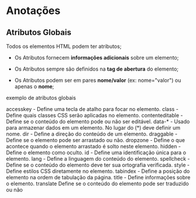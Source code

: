 # Anotações


## Atributos Globais


Todos os elementos HTML podem ter atributos;
- Os Atributos fornecem **informações adicionais** sobre um elemento;

- Os Atributos sempre são definidos na **tag de abertura** do elemento; 

- Os Atributos podem ser em pares **nome/valor** (ex: nome="valor") ou apenas o **nome**; 


exemplo de atributos globais


accesskey - Define uma tecla de atalho para focar no elemento. 
class - Define quais classes CSS serão aplicadas no elemento.
contenteditable - Define se o conteúdo do elemento pode ou não ser editável.
data-* - Usado para armazenar dados em um elemento. No lugar do (*) deve definir um nome.
dir - Define a direção do conteúdo de um elemento. 
draggable - Define se o elemento pode ser arrastado ou não.
dropzone - Define o que acontece quando o elemento arrastado é solto neste elemento. 
hidden - Define o elemento como oculto. 
id - Define uma identificação única para o elemento. 
lang - Define a linguagem do conteúdo do elemento. 
spellcheck - Define se o conteúdo do elemento deve ter sua ortografia verificada. 
style - Define estilos CSS diretamente no elemento. 
tabindex - Define a posição do elemento na ordem de tabulação da página. 
title - Define informações sobre o elemento. translate Define se o conteúdo do elemento pode ser traduzido ou não

 

